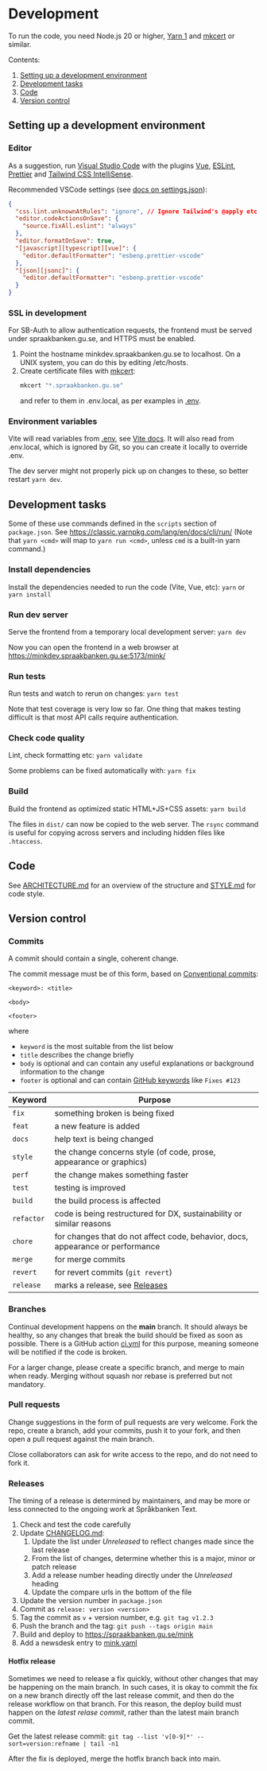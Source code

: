 # Development

To run the code, you need Node.js 20 or higher, [Yarn 1](https://classic.yarnpkg.com/en/docs) and [mkcert](https://mkcert.dev) or similar.

Contents:

1. [Setting up a development environment](#setting-up-a-development-environment)
2. [Development tasks](#development-tasks)
3. [Code](#code)
4. [Version control](#version-control)

## Setting up a development environment

### Editor

As a suggestion, run
[Visual Studio Code](https://code.visualstudio.com/) with the plugins
[Vue](https://marketplace.visualstudio.com/items?itemName=Vue.volar),
[ESLint](https://marketplace.visualstudio.com/items?itemName=dbaeumer.vscode-eslint),
[Prettier](https://marketplace.visualstudio.com/items?itemName=esbenp.prettier-vscode) and
[Tailwind CSS IntelliSense](https://marketplace.visualstudio.com/items?itemName=bradlc.vscode-tailwindcss).

Recommended VSCode settings (see [docs on settings.json](https://code.visualstudio.com/docs/getstarted/settings#_settingsjson)):

```json
{
  "css.lint.unknownAtRules": "ignore", // Ignore Tailwind's @apply etc
  "editor.codeActionsOnSave": {
    "source.fixAll.eslint": "always"
  },
  "editor.formatOnSave": true,
  "[javascript][typescript][vue]": {
    "editor.defaultFormatter": "esbenp.prettier-vscode"
  },
  "[json][jsonc]": {
    "editor.defaultFormatter": "esbenp.prettier-vscode"
  }
}
```

### SSL in development

For SB-Auth to allow authentication requests, the frontend must be served under spraakbanken.gu.se, and HTTPS must be enabled.

1. Point the hostname minkdev.spraakbanken.gu.se to localhost. On a UNIX system, you can do this by editing /etc/hosts.
2. Create certificate files with [mkcert](https://mkcert.dev):
   ```sh
   mkcert "*.spraakbanken.gu.se"
   ```
   and refer to them in .env.local, as per examples in [.env](../.env).

### Environment variables

Vite will read variables from [.env](../.env), see [Vite docs](https://vitejs.dev/guide/env-and-mode). It will also read from .env.local, which is ignored by Git, so you can create it locally to override .env.

The dev server might not properly pick up on changes to these, so better restart `yarn dev`.

## Development tasks

Some of these use commands defined in the `scripts` section of `package.json`.
See https://classic.yarnpkg.com/lang/en/docs/cli/run/
(Note that `yarn <cmd>` will map to `yarn run <cmd>`, unless `cmd` is a built-in yarn command.)

### Install dependencies

Install the dependencies needed to run the code (Vite, Vue, etc): `yarn` or `yarn install`

### Run dev server

Serve the frontend from a temporary local development server: `yarn dev`

Now you can open the frontend in a web browser at https://minkdev.spraakbanken.gu.se:5173/mink/

### Run tests

Run tests and watch to rerun on changes: `yarn test`

Note that test coverage is very low so far. One thing that makes testing difficult is that most API calls require authentication.

### Check code quality

Lint, check formatting etc: `yarn validate`

Some problems can be fixed automatically with: `yarn fix`

### Build

Build the frontend as optimized static HTML+JS+CSS assets: `yarn build`

The files in `dist/` can now be copied to the web server. The `rsync` command is useful for copying across servers and including hidden files like `.htaccess`.

## Code

See [ARCHITECTURE.md](ARCHITECTURE) for an overview of the structure and [STYLE.md](STYLE.md) for code style.

## Version control

### Commits

A commit should contain a single, coherent change.

The commit message must be of this form, based on [Conventional commits](https://www.conventionalcommits.org/en/v1.0.0/):

```
<keyword>: <title>

<body>

<footer>
```

where

- `keyword` is the most suitable from the list below
- `title` describes the change briefly
- `body` is optional and can contain any useful explanations or background information to the change
- `footer` is optional and can contain [GitHub keywords](https://docs.github.com/en/get-started/writing-on-github/working-with-advanced-formatting/using-keywords-in-issues-and-pull-requests) like `Fixes #123`

| Keyword    | Purpose                                                                        |
| ---------- | ------------------------------------------------------------------------------ |
| `fix`      | something broken is being fixed                                                |
| `feat`     | a new feature is added                                                         |
| `docs`     | help text is being changed                                                     |
| `style`    | the change concerns style (of code, prose, appearance or graphics)             |
| `perf`     | the change makes something faster                                              |
| `test`     | testing is improved                                                            |
| `build`    | the build process is affected                                                  |
| `refactor` | code is being restructured for DX, sustainability or similar reasons           |
| `chore`    | for changes that do not affect code, behavior, docs, appearance or performance |
| `merge`    | for merge commits                                                              |
| `revert`   | for revert commits (`git revert`)                                              |
| `release`  | marks a release, see [Releases](#releases)                                     |

### Branches

Continual development happens on the **main** branch. It should always be healthy, so any changes that break the build should be fixed as soon as possible. There is a GitHub action [ci.yml](../.github/workflows/ci.yml) for this purpose, meaning someone will be notified if the code is broken.

For a larger change, please create a specific branch, and merge to main when ready. Merging without squash nor rebase is preferred but not mandatory.

### Pull requests

Change suggestions in the form of pull requests are very welcome. Fork the repo, create a branch, add your commits, push it to your fork, and then open a pull request against the main branch.

Close collaborators can ask for write access to the repo, and do not need to fork it.

### Releases

The timing of a release is determined by maintainers, and may be more or less connected to the ongoing work at Språkbanken Text.

1. Check and test the code carefully
2. Update [CHANGELOG.md](../CHANGELOG.md):
   1. Update the list under _Unreleased_ to reflect changes made since the last release
   2. From the list of changes, determine whether this is a major, minor or patch release
   3. Add a release number heading directly under the _Unreleased_ heading
   4. Update the compare urls in the bottom of the file
3. Update the version number in `package.json`
4. Commit as `release: version <version>`
5. Tag the commit as `v` + version number, e.g. `git tag v1.2.3`
6. Push the branch and the tag: `git push --tags origin main`
7. Build and deploy to https://spraakbanken.gu.se/mink
8. Add a newsdesk entry to [mink.yaml](https://github.com/spraakbanken/newsdesk/blob/main/data/mink.yaml)

#### Hotfix release

Sometimes we need to release a fix quickly, without other changes that may be happening on the main branch.
In such cases, it is okay to commit the fix on a new branch directly off the last release commit, and then do the release workflow on that branch.
For this reason, the deploy build must happen on the _latest relase commit_, rather than the latest main branch commit.

Get the latest release commit: `git tag --list 'v[0-9]*' --sort=version:refname | tail -n1`

After the fix is deployed, merge the hotfix branch back into main.

